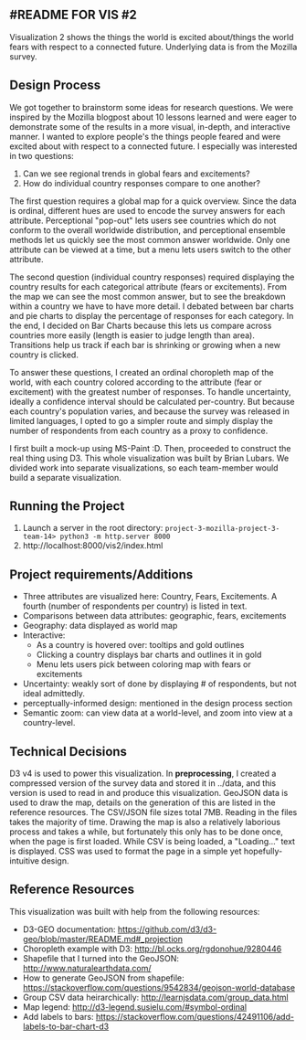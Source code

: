 #README FOR VIS #2
-----------------

Visualization 2 shows the things the world is excited about/things the world fears with respect to a connected future. Underlying data is from the Mozilla survey. 

## Design Process
We got together to brainstorm some ideas for research questions. We were inspired by the Mozilla blogpost about 10 lessons learned and were eager to demonstrate some of the results in a more visual, in-depth, and interactive manner. I wanted to explore people's the things people feared and were excited about with respect to a connected future. I especially was interested in two questions:
1. Can we see regional trends in global fears and excitements?
2. How do individual country responses compare to one another?

The first question requires a global map for a quick overview. Since the data is ordinal, different hues are used to encode the survey answers for each attribute. Perceptional "pop-out" lets users see countries which do not conform to the overall worldwide distribution, and perceptional ensemble methods let us quickly see the most common answer worldwide. Only one attribute can be viewed at a time, but a menu lets users switch to the other attribute.

The second question (individual country responses) required displaying the country results for each categorical attribute (fears or excitements). From the map we can see the most common answer, but to see the breakdown within a country we have to have more detail. I debated between bar charts and pie charts to display the percentage of responses for each category. In the end, I decided on Bar Charts because this lets us compare across countries more easily (length is easier to judge length than area). Transitions help us track if each bar is shrinking or growing when a new country is clicked. 

To answer these questions, I created an ordinal choropleth map of the world, with each country colored according to the attribute (fear or excitement) with the greatest number of responses. To handle uncertainty, ideally a confidence interval should be calculated per-country. But because each country's population varies, and because the survey was released in limited languages, I opted to go a simpler route and simply display the number of respondents from each country as a proxy to confidence.

I first built a mock-up using MS-Paint :D.
Then, proceeded to construct the real thing using D3. This whole visualization was built by Brian Lubars. We divided work into separate visualizations, so each team-member would build a separate visualization.

## Running the Project
1. Launch a server in the root directory: `project-3-mozilla-project-3-team-14> python3 -m http.server 8000`
2. http://localhost:8000/vis2/index.html 

## Project requirements/Additions
* Three attributes are visualized here: Country, Fears, Excitements. A fourth (number of respondents per country) is listed in text.
* Comparisons between data attributes: geographic, fears, excitements
* Geography: data displayed as world map
* Interactive:
  * As a country is hovered over: tooltips and gold outlines
  * Clicking a country displays bar charts and outlines it in gold
  * Menu lets users pick between coloring map with fears or excitements
* Uncertainty: weakly sort of done by displaying # of respondents, but not ideal admittedly.
* perceptually-informed design: mentioned in the design process section
* Semantic zoom: can view data at a world-level, and zoom into view at a country-level.

## Technical Decisions
D3 v4 is used to power this visualization. In **preprocessing**, I created a compressed version of the survey data and stored it in ../data, and this version is used to read in and produce this visualization. GeoJSON data is used to draw the map, details on the generation of this are listed in the reference resources. The CSV/JSON file sizes total 7MB. Reading in the files takes the majority of time. Drawing the map is also a relatively laborious process and takes a while, but fortunately this only has to be done once, when the page is first loaded. While CSV is being loaded, a "Loading..." text is displayed. CSS was used to format the page in a simple yet hopefully-intuitive design.

## Reference Resources
This visualization was built with help from the following resources:
* D3-GEO documentation: https://github.com/d3/d3-geo/blob/master/README.md#_projection
* Choropleth example with D3: http://bl.ocks.org/rgdonohue/9280446
* Shapefile that I turned into the GeoJSON: http://www.naturalearthdata.com/
* How to generate GeoJSON from shapefile: https://stackoverflow.com/questions/9542834/geojson-world-database
* Group CSV data heirarchically: http://learnjsdata.com/group_data.html
* Map legend: http://d3-legend.susielu.com/#symbol-ordinal
* Add labels to bars: https://stackoverflow.com/questions/42491106/add-labels-to-bar-chart-d3

